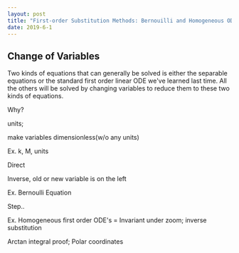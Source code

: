 ```yaml
---
layout: post
title: "First-order Substitution Methods: Bernouilli and Homogeneous ODE's."
date: 2019-6-1
---
```


## Change of Variables

Two kinds of equations that can generally be solved is either the separable equations or the standard first order linear ODE we've learned last time. All the others will be solved by changing variables to reduce them to these two kinds of equations. 

Why? 

units; 

make variables dimensionless(w/o any units)

Ex. k, M, units 

Direct

Inverse, old or new variable is on the left

Ex. Bernoulli Equation

Step.. 

Ex. Homogeneous first order ODE's  = Invariant under zoom; inverse substitution

Arctan integral proof; Polar coordinates



